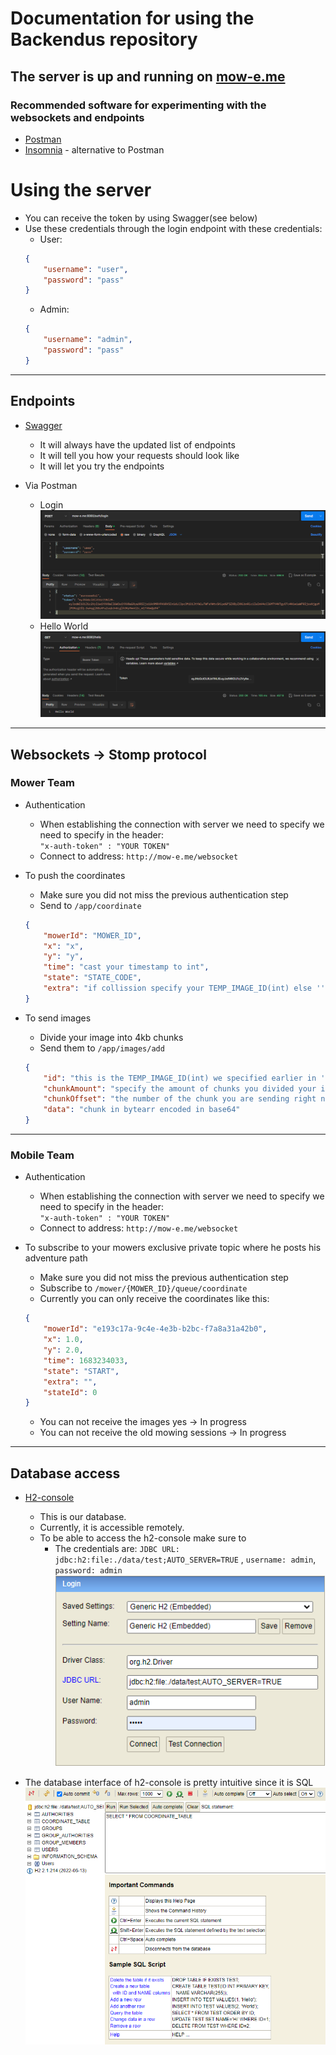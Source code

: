 # Documentation for using the Backendus repository

## The server is up and running on [mow-e.me](http://mow-e.me)

### Recommended software for experimenting with the websockets and endpoints

-   [Postman](https://www.postman.com/product/what-is-postman/)
-   [Insomnia](https://insomnia.rest/products/insomnia) - alternative to Postman

# Using the server

-   You can receive the token by using Swagger(see below)
-   Use these credentials through the login endpoint with these credentials:
    -   User:
    ```json
    {
        "username": "user",
        "password": "pass" 
    }
    ```
    -   Admin:
    ```json
    {
        "username": "admin",
        "password": "pass" 
    }
    ```

***

## Endpoints

-   [Swagger](http://mow-e.me/swagger-ui/index.html)
    -   It will always have the updated list of endpoints
    -   It will tell you how your requests should look like
    -   It will let you try the endpoints


-   Via Postman
    -   Login\
        ![postman-login-endpoint.png](images%2Fpostman-login-endpoint.png)
    -   Hello World\
        ![postman-hello-endpointus.png](images%2Fpostman-hello-endpointus.png)

***

##  Websockets -> Stomp protocol

### Mower Team

-   Authentication
    -   When establishing the connection with server we need to specify we need to specify in the header:\
    `"x-auth-token" : "YOUR TOKEN"`
    -   Connect to address: `http://mow-e.me/websocket`

-   To push the coordinates
    -   Make sure you did not miss the previous authentication step
    -   Send to `/app/coordinate`

    ```json
    {
        "mowerId": "MOWER_ID",
        "x": "x",
        "y": "y",
        "time": "cast your timestamp to int",
        "state": "STATE_CODE",
        "extra": "if collission specify your TEMP_IMAGE_ID(int) else ''"
    }
    ```      

-   To send images
    -   Divide your image into 4kb chunks
    -   Send them to `/app/images/add`

    ```json
    {
        "id": "this is the TEMP_IMAGE_ID(int) we specified earlier in 'extra' property when sending the coordinate where the collission happened",
        "chunkAmount": "specify the amount of chunks you divided your image in",
        "chunkOffset": "the number of the chunk you are sending right now P.S. Start from 0",
        "data": "chunk in bytearr encoded in base64"
    }
    ``` 
 
***

### Mobile Team

-   Authentication
    -   When establishing the connection with server we need to specify we need to specify in the header:\
    `"x-auth-token" : "YOUR TOKEN"`
    -   Connect to address: `http://mow-e.me/websocket`

-   To subscribe to your mowers exclusive private topic where he posts his adventure path
    -   Make sure you did not miss the previous authentication step
    -   Subscribe to `/mower/{MOWER_ID}/queue/coordinate`
    -   Currently you can only receive the coordinates like this:

    ```json
    {
        "mowerId": "e193c17a-9c4e-4e3b-b2bc-f7a8a31a42b0",
        "x": 1.0,
        "y": 2.0,
        "time": 1683234033,
        "state": "START",
        "extra": "",
        "stateId": 0
    }
    ```
    -   You can not receive the images yes -> In progress
    -   You can not receive the old mowing sessions -> In progress

***

## Database access

-   [H2-console](http://mow-e.me/h2-console)
    - This is our database.
    - Currently, it is accessible remotely.
    - To be able to access the h2-console make sure to
      - The credentials are: `JDBC URL: jdbc:h2:file:./data/test;AUTO_SERVER=TRUE` , `username: admin`, `password: admin`\
      ![h2-console.png](images%2Fh2-console.png)


   -   The database interface of h2-console is pretty intuitive since it is SQL\
     ![h2-console-gui.png](images%2Fh2-console-gui.png)
